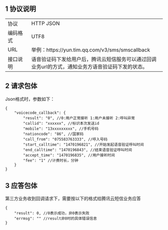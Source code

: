 ## 1 协议说明
<table style="display:table;width:100%">
  <tbody>
    <tr>
      <td style="width:15%;">
        协议
      </td>
      <td>
        HTTP JSON
        <br />
      </td>
    </tr>
    <tr>
      <td>
        编码格式
      </td>
      <td>
        UTF8
      </td>
    </tr>
    <tr>
      <td>
        URL
      </td>
      <td>
		  举例：https://yun.tim.qq.com/v3/sms/smscallback
      </td>
    </tr>
    <tr>
      <td>
        接口说明
      </td>
      <td>
		   语音验证码下发给用户后，腾讯云短信服务可以通过回调业务url的方式，通知业务方语音验证码下发的状态。
      </td>
    </tr>
  </tbody>
</table>

## 2 请求包体
Json格式时，参数如下：
```
{
    "voicecode_callback": {
        "result": "0", //0:用户正常接听 1:用户未接听 2:呼叫异常
        "callid": "xxxxxx", //标识本次发送id
        "mobile": "13xxxxxxxxx", //手机号码
        "nationcode": "86", //国家码
        "call_from": "075583763333", //呼入号码
        "start_calltime": "1470196821", //开始发起语音验证呼叫时间
        "end_calltime": "1470196843", //结束语音验证呼叫时间
        "accept_time": "1470196835", //用户接听时间
        "fee": "1" //计费时长，分钟
    }
}
```

## 3 应答包体
第三方业务收到回调请求下，需要按以下的格式给腾讯云短信业务应答
```
{ 
    "result": 0, //0表示成功，非0表示失败
    "errmsg": "" //result非0时的具体错误信息
}
```